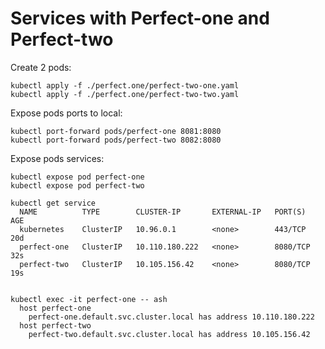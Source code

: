 # Services with Perfect-one and Perfect-two

Create 2 pods:
```shell
kubectl apply -f ./perfect.one/perfect-two-one.yaml
kubectl apply -f ./perfect.one/perfect-two-two.yaml 
```

Expose pods ports to local:
```shell
kubectl port-forward pods/perfect-one 8081:8080
kubectl port-forward pods/perfect-two 8082:8080
```

Expose pods services:
```shell
kubectl expose pod perfect-one 
kubectl expose pod perfect-two

kubectl get service
  NAME          TYPE        CLUSTER-IP       EXTERNAL-IP   PORT(S)    AGE
  kubernetes    ClusterIP   10.96.0.1        <none>        443/TCP    20d
  perfect-one   ClusterIP   10.110.180.222   <none>        8080/TCP   32s
  perfect-two   ClusterIP   10.105.156.42    <none>        8080/TCP   19s
  
  
kubectl exec -it perfect-one -- ash
  host perfect-one
    perfect-one.default.svc.cluster.local has address 10.110.180.222
  host perfect-two
    perfect-two.default.svc.cluster.local has address 10.105.156.42  
```
